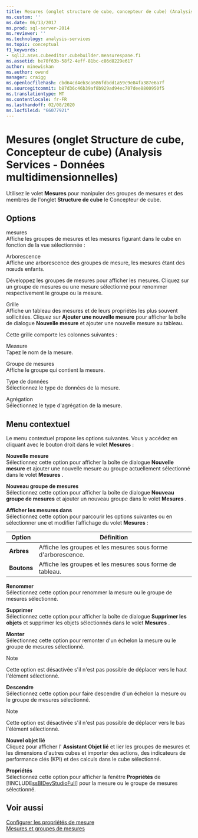 ```yaml
---
title: Mesures (onglet structure de cube, concepteur de cube) (Analysis Services-données multidimensionnelles) | Microsoft Docs
ms.custom: ''
ms.date: 06/13/2017
ms.prod: sql-server-2014
ms.reviewer: ''
ms.technology: analysis-services
ms.topic: conceptual
f1_keywords:
- sql12.asvs.cubeeditor.cubebuilder.measurespane.f1
ms.assetid: be70f63b-58f2-4eff-81bc-c86d8229e617
author: minewiskan
ms.author: owend
manager: craigg
ms.openlocfilehash: cbd64cd4eb3ca686fdbdd1a59c9e84fa387e6a7f
ms.sourcegitcommit: b87d36c46b39af8b929ad94ec707dee8800950f5
ms.translationtype: MT
ms.contentlocale: fr-FR
ms.lasthandoff: 02/08/2020
ms.locfileid: "66077921"
---
```

# <a name="measures-cube-structure-tab-cube-designer-analysis-services---multidimensional-data"></a>Mesures (onglet Structure de cube, Concepteur de cube) (Analysis Services - Données multidimensionnelles)
  Utilisez le volet **Mesures** pour manipuler des groupes de mesures et des membres de l'onglet **Structure de cube** le Concepteur de cube.  
  
## <a name="options"></a>Options  
 mesures  
 Affiche les groupes de mesures et les mesures figurant dans le cube en fonction de la vue sélectionnée :  
  
 Arborescence  
 Affiche une arborescence des groupes de mesure, les mesures étant des nœuds enfants.  
  
 Développez les groupes de mesures pour afficher les mesures. Cliquez sur un groupe de mesures ou une mesure sélectionné pour renommer respectivement le groupe ou la mesure.  
  
 Grille  
 Affiche un tableau des mesures et de leurs propriétés les plus souvent sollicitées. Cliquez sur **Ajouter une nouvelle mesure** pour afficher la boîte de dialogue **Nouvelle mesure** et ajouter une nouvelle mesure au tableau.  
  
 Cette grille comporte les colonnes suivantes :  
  
 Measure  
 Tapez le nom de la mesure.  
  
 Groupe de mesures  
 Affiche le groupe qui contient la mesure.  
  
 Type de données  
 Sélectionnez le type de données de la mesure.  
  
 Agrégation  
 Sélectionnez le type d'agrégation de la mesure.  
  
## <a name="context-menu"></a>Menu contextuel  
 Le menu contextuel propose les options suivantes. Vous y accédez en cliquant avec le bouton droit dans le volet **Mesures** :  
  
 **Nouvelle mesure**  
 Sélectionnez cette option pour afficher la boîte de dialogue **Nouvelle mesure** et ajouter une nouvelle mesure au groupe actuellement sélectionné dans le volet **Mesures** .  
  
 **Nouveau groupe de mesures**  
 Sélectionnez cette option pour afficher la boîte de dialogue **Nouveau groupe de mesures** et ajouter un nouveau groupe dans le volet **Mesures** .  
  
 **Afficher les mesures dans**  
 Sélectionnez cette option pour parcourir les options suivantes ou en sélectionner une et modifier l’affichage du volet **Mesures** :  
  
|Option|Définition|  
|------------|----------------|  
|**Arbres**|Affiche les groupes et les mesures sous forme d'arborescence.|  
|**Boutons**|Affiche les groupes et les mesures sous forme de tableau.|  
  
 **Renommer**  
 Sélectionnez cette option pour renommer la mesure ou le groupe de mesures sélectionné.  
  
 **Supprimer**  
 Sélectionnez cette option pour afficher la boîte de dialogue **Supprimer les objets** et supprimer les objets sélectionnés dans le volet **Mesures** .  
  
 **Monter**  
 Sélectionnez cette option pour remonter d'un échelon la mesure ou le groupe de mesures sélectionné.  
  
> [!NOTE]  
>  Cette option est désactivée s'il n'est pas possible de déplacer vers le haut l'élément sélectionné.  
  
 **Descendre**  
 Sélectionnez cette option pour faire descendre d'un échelon la mesure ou le groupe de mesures sélectionné.  
  
> [!NOTE]  
>  Cette option est désactivée s'il n'est pas possible de déplacer vers le bas l'élément sélectionné.  
  
 **Nouvel objet lié**  
 Cliquez pour afficher l' **Assistant Objet lié** et lier les groupes de mesures et les dimensions d'autres cubes et importer des actions, des indicateurs de performance clés (KPI) et des calculs dans le cube sélectionné.  
  
 **Propriétés**  
 Sélectionnez cette option pour afficher la fenêtre **Propriétés** de [!INCLUDE[ssBIDevStudioFull](../includes/ssbidevstudiofull-md.md)] pour la mesure ou le groupe de mesures sélectionné.  
  
## <a name="see-also"></a>Voir aussi  
 [Configurer les propriétés de mesure](multidimensional-models/configure-measure-properties.md)   
 [Mesures et groupes de mesures](multidimensional-models/measures-and-measure-groups.md)  
  
  
